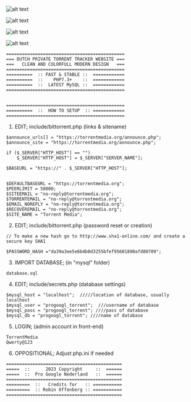 ![alt text](https://github.com/[username]/[reponame]/blob/[branch]//demo/demo1.png?raw=true)

![alt text](https://github.com/[username]/[reponame]/blob/[branch]//demo/demo2.png?raw=true)

![alt text](https://github.com/[username]/[reponame]/blob/[branch]//demo/demo3.png?raw=true)

![alt text](https://github.com/[username]/[reponame]/blob/[branch]//demo/demo4.png?raw=true)


```
=============================================
=== DUTCH PRIVATE TORRENT TRACKER WEBSITE ===
===   CLEAN AND COLORFULL MODERN DESIGN   ===
=============================================
==========  :: FAST & STABLE ::  ============
==========  ::    PHP7.3+    ::  ============
==========  ::  LATEST MySQL ::  ============
=============================================


=============================================
==========  ::  HOW TO SETUP  :: ============
=============================================
```

1. EDIT; include/bittorrent.php (links & sitename)

```
$announce_urls[] = "https://torrentmedia.org/announce.php";
$announce_site = "https://torrentmedia.org/announce.php";

if ($_SERVER["HTTP_HOST"] == "")
	$_SERVER["HTTP_HOST"] = $_SERVER["SERVER_NAME"];

$BASEURL = "https://" . $_SERVER["HTTP_HOST"];


$DEFAULTBASEURL = "https://torrentmedia.org";
$PEERLIMIT = 50000;
$SITEEMAIL = "no-reply@torrentmedia.org";
$TORRENTEMAIL = "no-reply@torrentmedia.org";
$EMAIL_NOREPLY = "no-reply@torrentmedia.org";
$RECOVEREMAIL = "no-reply@torrentmedia.org";
$SITE_NAME = "Torrent Media";
```

2. EDIT; include/bittorrent.php  (password reset or creation)
   
```
// To make a new hash go to http://www.sha1-online.com/ and create a secure key SHA1

$PASSWORD_HASH ="da39a3ee5e6b4b0d3255bfef95601890afd80709";
```

3. IMPORT DATABASE; (in "mysql" folder)

```
database.sql
```

4. EDIT; include/secrets.php (database settings)

```
$mysql_host = "localhost";  /////location of database, usually localhost 
$mysql_user = "progoogl_torrent";  ///username of database
$mysql_pass = "progoogl_torrent"; ////pass of database
$mysql_db = "progoogl_torrent"; ////name of database
```

5. LOGIN; (admin account in front-end)

```
TorrentMedia
Qwerty@123
```

6. OPPOSITIONAL; Adjust php.ini if needed

```
============================================
=====  ::      2023 Copyright     ::  ======
=====  ::  Pro Google Nederland   ::  ======
============================================
=========  ::   Credits for   :: ===========
=========  :: Robin Offenberg :: ===========
============================================
```
